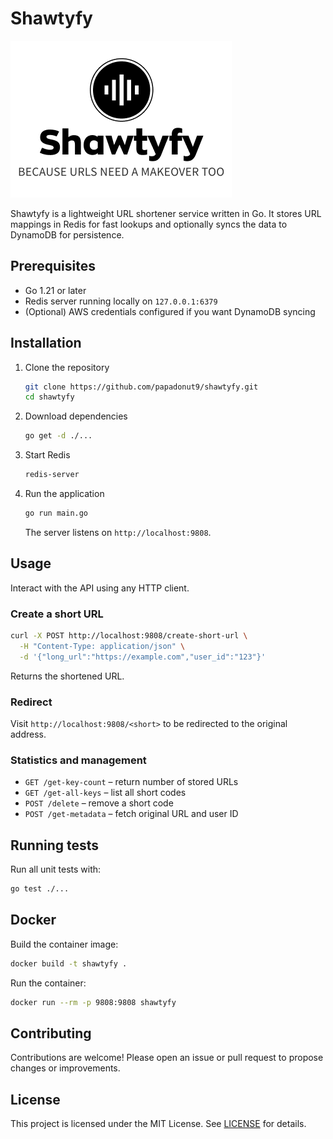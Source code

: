 # Shawtyfy

![Shawtyfy logo](assets/Brand-shawtyfy.png "Shawtyfy logo")

Shawtyfy is a lightweight URL shortener service written in Go. It stores URL mappings in Redis for fast lookups and optionally syncs the data to DynamoDB for persistence.

## Prerequisites

- Go 1.21 or later
- Redis server running locally on `127.0.0.1:6379`
- (Optional) AWS credentials configured if you want DynamoDB syncing

## Installation

1. Clone the repository
   ```bash
   git clone https://github.com/papadonut9/shawtyfy.git
   cd shawtyfy
   ```
2. Download dependencies
   ```bash
   go get -d ./...
   ```
3. Start Redis
   ```bash
   redis-server
   ```
4. Run the application
   ```bash
   go run main.go
   ```
   The server listens on `http://localhost:9808`.

## Usage

Interact with the API using any HTTP client.

### Create a short URL
```bash
curl -X POST http://localhost:9808/create-short-url \
  -H "Content-Type: application/json" \
  -d '{"long_url":"https://example.com","user_id":"123"}'
```
Returns the shortened URL.

### Redirect
Visit `http://localhost:9808/<short>` to be redirected to the original address.

### Statistics and management
- `GET /get-key-count` – return number of stored URLs
- `GET /get-all-keys` – list all short codes
- `POST /delete` – remove a short code
- `POST /get-metadata` – fetch original URL and user ID

## Running tests

Run all unit tests with:
```bash
go test ./...
```

## Docker

Build the container image:
```bash
docker build -t shawtyfy .
```

Run the container:
```bash
docker run --rm -p 9808:9808 shawtyfy
```
## Contributing

Contributions are welcome! Please open an issue or pull request to propose changes or improvements.

## License

This project is licensed under the MIT License. See [LICENSE](LICENSE) for details.
